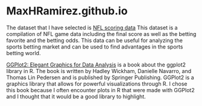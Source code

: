 # MaxHRamirez.github.io

The dataset that I have selected is [NFL scoring data](https://www.kaggle.com/datasets/tobycrabtree/nfl-scores-and-betting-data?select=spreadspoke_scores.csv)
 This dataset is a compilation of NFL game data including the final score as well as the betting favorite and the betting odds. This data can be useful for analyzing the sports betting market and can be used to find advantages in the sports betting world. 

[GGPlot2: Elegant Graphics for Data Analysis](https://ggplot2-book.org/) is a book about the ggplot2 library in R. The book is written by Hadley Wickham, Danielle Navarro, and Thomas Lin Pedersen and is published by Springer Publishing. GGPlot2 is a graphics library that allows for powerful visualizations through R. I chose this book because I often encounter plots in R that were made with GGPlot2 and I thought that it would be a good library to highlight. 
